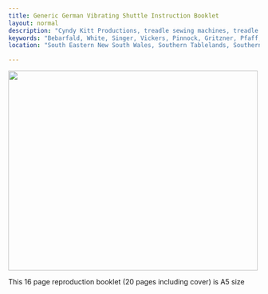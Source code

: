 ```yaml
---
title: Generic German Vibrating Shuttle Instruction Booklet
layout: normal
description: "Cyndy Kitt Productions, treadle sewing machines, treadle sewing machine parts, sewing machine parts, vintage treadle sewing machines, reproduction sewing machine manuals, sewing machine manual, eco sewing"
keywords: "Bebarfald, White, Singer, Vickers, Pinnock, Gritzner, Pfaff, treadle sewing machine, vintage sewing machine, sewing machine manual"
location: "South Eastern New South Wales, Southern Tablelands, Southern Highlands, Goulburn, New South Wales, Australia.  Custom clothing and costume.  Craft accesories "

---
```


<div class="container">
<p><img class="img-fluid my-1" src="{{"pic/MAN-GHVS.01.jpg"}}" width="500" height="400"> </p>
<p>This 16 page reproduction booklet (20 pages including cover) is A5 size</p>
</div>
